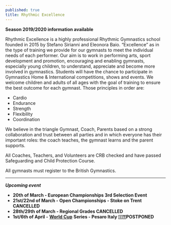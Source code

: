 ```yaml
---
published: true
title: Rhythmic Excellence
---
```

**Season 2019/2020 information available**

Rhythmic Excellence is a highly professional Rhythmic Gymnastics school founded in 2015 by Stefano Sirianni and Eleonora Baio. “Excellence” as in the type of training we provide for our gymnasts to meet the individual needs of each performer. Our aim is to work in performing arts, sport development and promotion, encouraging and enabling gymnasts, especially young children, to understand, appreciate and become more involved in gymnastics. Students will have the chance to participate in Gymnastics Home & International competitions, shows and events. We welcome children and adults of all ages with the goal of training to ensure the best outcome for each gymnast. Those principles in order are:

* Cardio
* Endurance
* Strength
* Flexibility
* Coordination

We believe in the triangle Gymnast, Coach, Parents based on a strong collaboration and trust between all parties and in which everyone has their important roles: the coach teaches, the gymnast learns and the parent supports.

All Coaches, Teachers, and Volunteers are CRB checked and have passed Safeguarding and Child Protection Course.

All gymnasts must register to the British Gymnastics.

- - -

**_Upcoming event_**  

* **20th of March - European Championships 3rd Selection Event**
* **21st/22nd of March - Open Championships - Stoke on Trent CANCELLED**
* **28th/29th of March - Regional Grades CANCELLED**
* **1st/6th of April -** [**World Cup**](https://www.gymnastics.sport/site/events/detail.php?id=14962#loaded) **Series - Pesaro Italy 🇮🇹POSTPONED**
